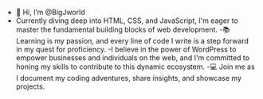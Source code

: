 - 👋 Hi, I’m @BigJworld
- Currently diving deep into HTML, CSS, and JavaScript, I'm eager to master the fundamental building blocks of web development.
-📚 Learning is my passion, and every line of code I write is a step forward in my quest for proficiency. 
-I believe in the power of WordPress to empower businesses and individuals on the web, and I'm committed to honing my skills to contribute to this dynamic ecosystem.
-💻 Join me as I document my coding adventures, share insights, and showcase my projects. 

<!---
BigJworld/BigJworld is a ✨ special ✨ repository because its `README.md` (this file) appears on your GitHub profile.
You can click the Preview link to take a look at your changes.
--->
